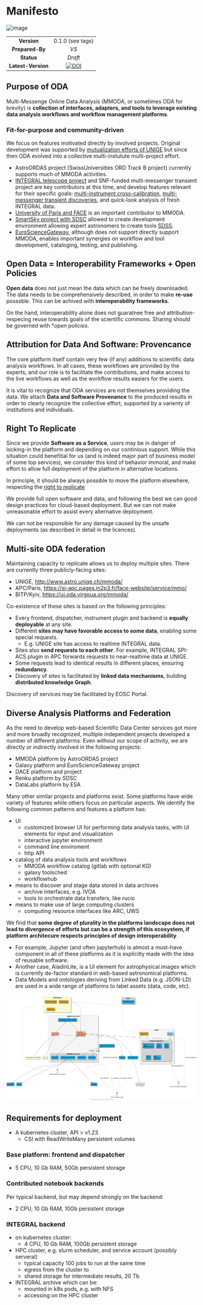 # Manifesto

![image](https://user-images.githubusercontent.com/3909535/124884013-2dd51e80-dfd2-11eb-823f-465c525de135.png)

|||
| :--: | :--: |
| **Version** | 0.1.0 (see tags) |
| **Prepared-By** | _VS_ |
| **Status** | _Draft_ |
| **Latest-Version** | [![DOI](https://zenodo.org/badge/DOI/10.5281/zenodo.6376845.svg)](https://doi.org/10.5281/zenodo.6376845) |

## Purpose of ODA

Multi-Messenge Online Data Analysis (MMODA, or sometimes ODA for brevity) is **collection of interfaces, adapters, and tools to leverage existing data analysis workflows and workflow management platforms**.

### Fit-for-purpose and community-driven

We focus on features motivated directly by involved projects. Original development was supported by [mutualization efforts of UNIGE](https://www.astro.unige.ch/cdci/) but since then ODA evolved into a collective multi-instutute multi-project effort. 

 * AstroORDAS project (SwissUniversities ORD Track B project) currently supports much of MMODA activities.
 * [INTEGRAL telescope project](https://www.isdc.unige.ch) and SNF-funded multi-messenger transient project are key contributors at this time, and develop features relevant for their specific goals: [multi-instrument cross-calibration](https://indico.ict.inaf.it/event/1001/contributions/10148/attachments/5053/10366/OSA11%20-%20ISGRI.pdf), [multi-messenger transient discoveries](http://linked-open-data.space/), and quick-look analysis of fresh INTEGRAL data.
 * [University of Paris and FACE](https://si-apc.pages.in2p3.fr/face-website/service/mmo/) is an important contributor to MMODA. 
 * [SmartSky project with SDSC](https://odahub.io/) allowed to create development environment allowing expert astronomers to create tools [SDSS](https://renkulab.io/gitlab/vladimir.savchenko/oda-sdss).
 * [EuroScienceGateway](https://galaxyproject.org/projects/esg/), although does not support directly support MMODA, enables important synergies on workflow and tool development, cataloging, testing, and publishing.
 

## Open Data = Interoperability Frameworks + Open Policies

**Open data** does not just mean the data which can be freely downloaded. The data needs to be comprehensively described, in order to make **re-use** posssble. This can be achived with **interoperability frameworks**. 

On the hand, interoperability alone does not guaratnee free and attribution-respecing reuse towards goals of the scientific commons. Sharing should be governed with **open policies*.

## Attribution for Data And Software: Provencance

The core platform itself contain very few (if any) additions to scientific data analysis workflows. In all cases, these workflows are provided by the experts, and our role is to facilitate the contributions, and make access to the live workflows as well as the workflow results easiers for the users.

It is vital to recognize that ODA services are not themselves providing the data. We attach **Data and Software Provenance**  to the produced results in order to clearly recognize the collective effort, supported by a varienty of institutions and individuals.

## Right To Replicate

Since we provide **Software as a Service**, users may be in danger of locking-in the platform and depending on our continious support. While this situation could benefitial for us (and is indeed major part of business model of some top services), we consider this kind of behavior immoral, and make effort to allow full deployment of the platform in alternative locations. 

In principle, it should be always possible to move the platform elsewhere, respecting the [right to replicate](https://2i2c.org/right-to-replicate/)

We provide full open software and data, and following the best we can good design practices for cloud-based deployment. 
But we can not make unreasonable effort to assist every alternative deployment.

We can not be responsible for any damage caused by the unsafe deployments (as described in detail in the licences).

## Multi-site ODA federation

Maintaining capacity to replicate allows us to deploy multiple sites. There are currently three publicly-facing sites:

* UNIGE, http://www.astro.unige.ch/mmoda/
* APC/Paris, https://si-apc.pages.in2p3.fr/face-website/service/mmo/
* BITP/Kyiv, https://ui.oda.virgoua.org/mmoda/

Co-existence of these sites is based on the following principles:

* Every frontend, dispatcher, instrument plugin and backend is **equally deployable** at any site. 
* Different **sites may have favorable access to some data**, enabling some special requests.
  * E.g. UNIGE site has access to realtime INTEGRAL data.
* Sites also **send requests to each other**. For example, INTEGRAL SPI-ACS plugin in APC forwards requests to near-realtime data at UNIGE.
* Some requests lead to identical results in different places, ensuring **redundancy**.
* Discovery of sites is facilitated by **linked data mechanisms**, building **distributed knowledge Graph**.

Discovery of services may be facilitated by EOSC Portal.

## Diverse Analysis Platforms and Federation

As the need to develop web-based Scientific Data Center services got more and more broadly recognized, multiple independent projects developed a number of different platforms. Even without our scope of activity, we are directly or indirectly involved in the following projects:

* MMODA platform by AstroORDAS project
* Galaxy platform and EuroScienceGateway project
* DACE platform and project
* Renku platform by SDSC
* DataLabs platform by ESA

Many other similar projects and platforms exist. Some platforms have wide variety of features while others focus on particular aspects. We identify the following common patterns and features a platform has:

* UI
  * customized browser UI for performing data analysis tasks, with UI elements for input and visualization
  * interactive jupyter environment
  * command line enviroment
  * http API
* catalog of data analysis tools and workflows
  * MMODA workflow catalog (gitlab with optional KG)
  * galaxy toolsched
  * workflowhub
* means to discover and stage data stored in data archives
  * archive interfaces, e.g. IVOA
  * tools to orchestrate data transfers, like rucio
* means to make use of large computing clusters
  * computing resource interfaces like ARC, UWS

We find that **some degree of plurality in the platforms landscape does not lead to divergence of efforts but can be a strength of this ecosystem, if platform architecure respects principles of design interoperability**. 
* For example, Jupyter (and often jupyterhub) is almost a must-have component in all of these platforms as it is explicitly made with the idea of reusable software.
* Another case, AladinLite, is a UI element for astrophysical images which is currently de-factor standard in web-based astronomical platforms.
* Data Models and ontologies deriving from Linked Data (e.g. JSON-LD) are used in a wide range of platforms to label assets (data, code, etc).


![](mmoda-schema.png)


## Requirements for deployment

* A kubernetes cluster, API > v1.23
  * CSI with ReadWriteMany persistent volumes

### Base platform: frontend and dispatcher

* 5 CPU, 10 Gb RAM, 50Gb persistent storage

### Contributed notebook backends

Per typical backend, but may depend strongly on the backend:

* 2 CPU, 10 Gb RAM, 10Gb persistent storage
 
### INTEGRAL backend

* on kubernetes cluster:
  * 4 CPU, 10 Gb RAM, 100Gb persistent storage
* HPC cluster, e.g. slurm scheduler, and service account (possibly serveral)
  * typical capacity 100 jobs to run at the same time
  * egress from the cluster to 
  * shared storage for intermediate results, 20 Tb
* INTEGRAL archive which can be:
  * mounted in k8s pods, e.g. with NFS
  * accessing on the HPC cluster
